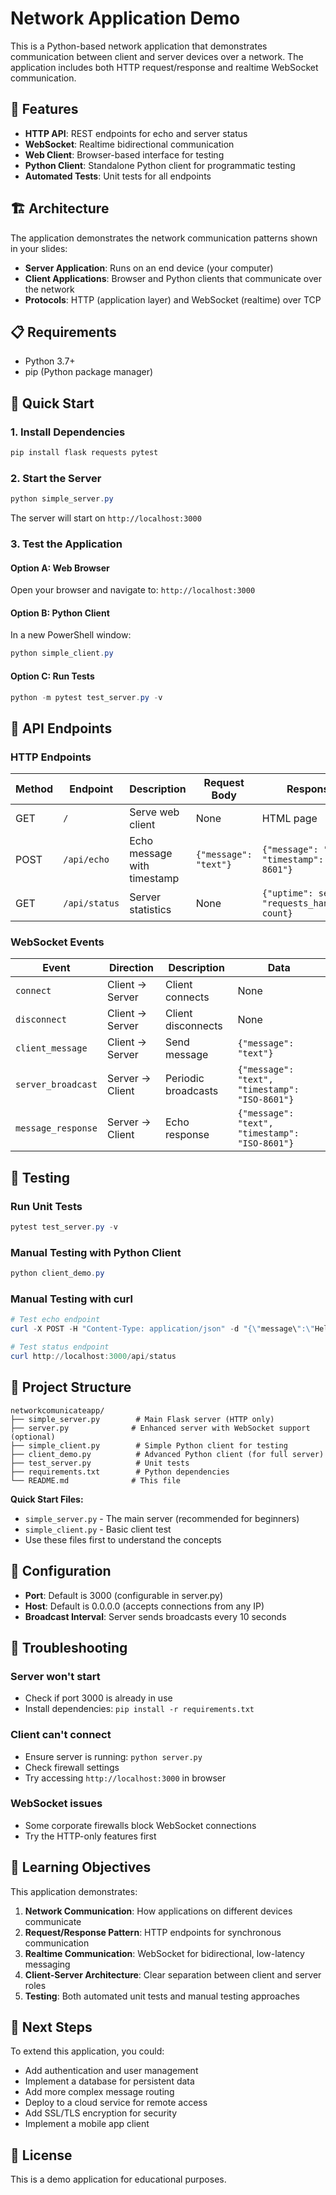 # Network Application Demo

This is a Python-based network application that demonstrates communication between client and server devices over a network. The application includes both HTTP request/response and realtime WebSocket communication.

## 🌟 Features

- **HTTP API**: REST endpoints for echo and server status
- **WebSocket**: Realtime bidirectional communication
- **Web Client**: Browser-based interface for testing
- **Python Client**: Standalone Python client for programmatic testing
- **Automated Tests**: Unit tests for all endpoints

## 🏗️ Architecture

The application demonstrates the network communication patterns shown in your slides:
- **Server Application**: Runs on an end device (your computer)
- **Client Applications**: Browser and Python clients that communicate over the network
- **Protocols**: HTTP (application layer) and WebSocket (realtime) over TCP

## 📋 Requirements

- Python 3.7+
- pip (Python package manager)

## 🚀 Quick Start

### 1. Install Dependencies

```powershell
pip install flask requests pytest
```

### 2. Start the Server

```powershell
python simple_server.py
```

The server will start on `http://localhost:3000`

### 3. Test the Application

#### Option A: Web Browser
Open your browser and navigate to: `http://localhost:3000`

#### Option B: Python Client
In a new PowerShell window:
```powershell
python simple_client.py
```

#### Option C: Run Tests
```powershell
python -m pytest test_server.py -v
```

## 🔌 API Endpoints

### HTTP Endpoints

| Method | Endpoint | Description | Request Body | Response |
|--------|----------|-------------|--------------|----------|
| GET | `/` | Serve web client | None | HTML page |
| POST | `/api/echo` | Echo message with timestamp | `{"message": "text"}` | `{"message": "text", "timestamp": "ISO-8601"}` |
| GET | `/api/status` | Server statistics | None | `{"uptime": seconds, "requests_handled": count}` |

### WebSocket Events

| Event | Direction | Description | Data |
|-------|-----------|-------------|------|
| `connect` | Client → Server | Client connects | None |
| `disconnect` | Client → Server | Client disconnects | None |
| `client_message` | Client → Server | Send message | `{"message": "text"}` |
| `server_broadcast` | Server → Client | Periodic broadcasts | `{"message": "text", "timestamp": "ISO-8601"}` |
| `message_response` | Server → Client | Echo response | `{"message": "text", "timestamp": "ISO-8601"}` |

## 🧪 Testing

### Run Unit Tests
```powershell
pytest test_server.py -v
```

### Manual Testing with Python Client
```powershell
python client_demo.py
```

### Manual Testing with curl
```powershell
# Test echo endpoint
curl -X POST -H "Content-Type: application/json" -d "{\"message\":\"Hello\"}" http://localhost:3000/api/echo

# Test status endpoint
curl http://localhost:3000/api/status
```

## 📁 Project Structure

```
networkcomunicateapp/
├── simple_server.py        # Main Flask server (HTTP only)
├── server.py              # Enhanced server with WebSocket support (optional)
├── simple_client.py        # Simple Python client for testing
├── client_demo.py          # Advanced Python client (for full server)
├── test_server.py          # Unit tests
├── requirements.txt        # Python dependencies
└── README.md              # This file
```

**Quick Start Files:**
- `simple_server.py` - The main server (recommended for beginners)
- `simple_client.py` - Basic client test
- Use these files first to understand the concepts

## 🔧 Configuration

- **Port**: Default is 3000 (configurable in server.py)
- **Host**: Default is 0.0.0.0 (accepts connections from any IP)
- **Broadcast Interval**: Server sends broadcasts every 10 seconds

## 🚨 Troubleshooting

### Server won't start
- Check if port 3000 is already in use
- Install dependencies: `pip install -r requirements.txt`

### Client can't connect
- Ensure server is running: `python server.py`
- Check firewall settings
- Try accessing `http://localhost:3000` in browser

### WebSocket issues
- Some corporate firewalls block WebSocket connections
- Try the HTTP-only features first

## 🎯 Learning Objectives

This application demonstrates:

1. **Network Communication**: How applications on different devices communicate
2. **Request/Response Pattern**: HTTP endpoints for synchronous communication
3. **Realtime Communication**: WebSocket for bidirectional, low-latency messaging
4. **Client-Server Architecture**: Clear separation between client and server roles
5. **Testing**: Both automated unit tests and manual testing approaches

## 🔄 Next Steps

To extend this application, you could:
- Add authentication and user management
- Implement a database for persistent data
- Add more complex message routing
- Deploy to a cloud service for remote access
- Add SSL/TLS encryption for security
- Implement a mobile app client

## 📝 License

This is a demo application for educational purposes.